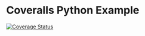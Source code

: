# Coveralls Python Example
[![Coverage Status](https://coveralls.io/repos/github/badges/shields/badge.svg?branch=main)](https://coveralls.io/github/badges/shields?branch=main)